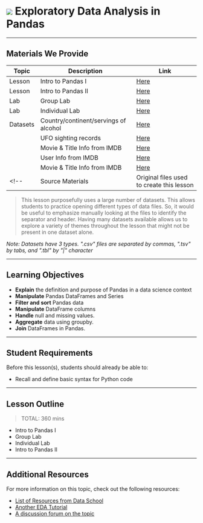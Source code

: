 # ![](https://ga-dash.s3.amazonaws.com/production/assets/logo-9f88ae6c9c3871690e33280fcf557f33.png) Exploratory Data Analysis in Pandas

---

## Materials We Provide

| Topic | Description | Link |
| --- | --- | --- |
| Lesson | Intro to Pandas I | [Here](./intro-pandas.ipynb) |
| Lesson | Intro to Pandas II | [Here](./intro-pandas-ii.ipynb) |
| Lab | Group Lab | [Here](./pandas-group-lab.ipynb) |
| Lab | Individual Lab | [Here](./pandas-individual-lab.ipynb) |
| Datasets | Country/continent/servings of alcohol | [Here](./datasets/drinks.csv) |
|          | UFO sighting records | [Here](./datasets/ufo.csv) |
|          | Movie & Title Info from IMDB | [Here](./datasets/movies.tbl) |
|          | User Info from IMDB | [Here](./datasets/user.tbl) |
|          | Movie & Title Info from IMDB | [Here](./datasets/movies.tbl) |
<!--| Source Materials | Original files used to create this lesson | -- |-->


> This lesson purposefully uses a large number of datasets. This allows students to practice opening different types of data files. So, it would be useful to emphasize manually looking at the files to identify the separator and header. Having many datasets available allows us to explore a variety of themes throughout the lesson that might not be present in one dataset alone.

*Note: Datasets have 3 types. ".csv" files are separated by commas, ".tsv" by tabs, and ".tbl" by "|" character*

---

## Learning Objectives

- **Explain** the definition and purpose of Pandas in a data science context
- **Manipulate** Pandas DataFrames and Series
- **Filter and sort** Pandas data
- **Manipulate** DataFrame columns
- **Handle** null and missing values.
- **Aggregate** data using groupby.
- **Join** DataFrames in Pandas.

---

## Student Requirements

Before this lesson(s), students should already be able to:

- Recall and define basic syntax for Python code

---


## Lesson Outline

> TOTAL: 360 mins
- Intro to Pandas I
- Group Lab
- Individual Lab
- Intro to Pandas II

---

## Additional Resources

For more information on this topic, check out the following resources:

- [List of Resources from Data School](http://www.dataschool.io/best-python-pandas-resources/)
- [Another EDA Tutorial](https://www.datacamp.com/community/tutorials/exploratory-data-analysis-python#gs.T3TSKbk)
- [A discussion forum on the topic](https://www.kaggle.com/general/12796)
